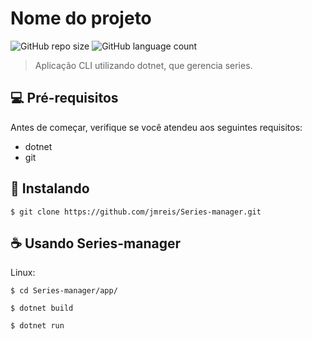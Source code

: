 # Nome do projeto

<!---Esses são exemplos. Veja https://shields.io para outras pessoas ou para personalizar este conjunto de escudos. Você pode querer incluir dependências, status do projeto e informações de licença aqui--->

![GitHub repo size](https://img.shields.io/github/repo-size/jmreis/Series-manager)
![GitHub language count](https://img.shields.io/github/languages/count/jmreis/Series-manager)
<!--![GitHub forks](https://img.shields.io/github/forks/jmreis/Series-manager)
![Bitbucket open issues](https://img.shields.io/bitbucket/issues/jmreis/Series-manager)
![Bitbucket open pull requests](https://img.shields.io/bitbucket/pr-raw/jmreis/Series-manager)-->


> Aplicação CLI utilizando dotnet, que gerencia series.


## 💻 Pré-requisitos

Antes de começar, verifique se você atendeu aos seguintes requisitos:
<!---Estes são apenas requisitos de exemplo. Adicionar, duplicar ou remover conforme necessário--->
* dotnet
* git

## 🚀 Instalando 

```
$ git clone https://github.com/jmreis/Series-manager.git
```

## ☕ Usando Series-manager

Linux:

```
$ cd Series-manager/app/

$ dotnet build

$ dotnet run
```

